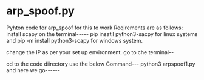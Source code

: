 # arp_spoof.py
Pyhton code for arp_spoof
for this to work Reqirements are as follows:
install scapy on the terminal-----  pip insatll python3-sacpy for linux systems and pip -m install python3-scapy for windows 
system.

change the IP as per your set up environment.
go to che terminal--

cd to the code diirectory
use the below Command---
python3 arpspoof1.py  and here we go------
